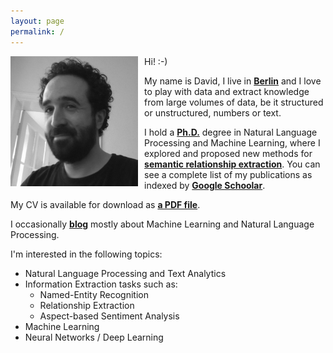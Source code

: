 ```yaml
---
layout: page
permalink: /
---
```


<img style="float: left; padding-right: 10px;" align="left"  src="/assets/images/about-me.jpg" alt="about-me.jpg" width="40.5%">

Hi! :-)

My name is David, I live in __[Berlin]__ and I love to play with data and extract knowledge from large volumes of data, be it structured or unstructured, numbers or text.

I hold a __[Ph.D.]__ degree in Natural Language Processing and Machine Learning, where I explored and proposed new methods for __[semantic relationship extraction]__. You can see a complete list of my publications as indexed by __[Google Schoolar]__.

My CV is available for download as <a href="/assets/documents/dsbatista-cv.en.pdf/"><b>a PDF file</b></a>.

I occasionally <a href="/archive/"><b>blog</b></a> mostly about Machine Learning and Natural Language Processing.

I'm interested in the following topics:

* Natural Language Processing and Text Analytics
* Information Extraction tasks such as:
  * Named-Entity Recognition
  * Relationship Extraction
  * Aspect-based Sentiment Analysis
* Machine Learning
* Neural Networks / Deep Learning

[Curriculum Vitae]: https://davidsbatista.github.io/about/dsbatista-cv.en.pdf
[Ph.D.]: http://davidsbatista.net/assets/documents/publications/dsbatista-phd-thesis-2016.pdf
[semantic relationship extraction]: https://en.wikipedia.org/wiki/Relationship_extraction
[Google Schoolar]: https://scholar.google.de/citations?user=-tRNGd0AAAAJ&hl=en
[Berlin]: https://www.google.com/maps/d/viewer?mid=19OMZvuXI0bNyCy-tEzsEglB7UmY&hl&ll=52.51602753988408%2C13.316764005371056&z=10